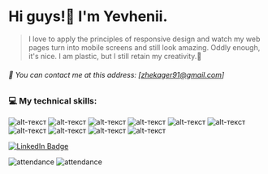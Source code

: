 # Hi guys!:wave: I'm Yevhenii. 



> I love to apply the principles of responsive design and watch my 
> web pages turn into mobile screens and still look amazing.
> Oddly enough, it's nice. 
> I am plastic, but I still retain my creativity.:rocket:

###### :email: You can contact me at this address: [zhekager91@gmail.com]

### :computer: My technical skills:
![alt-текст](https://i.ibb.co/B4PDVLL/Kisspng-angle-area-text-brand-other-html-5-5ab0d3672a6728-9914395915215378951737.png "Текст заголовка логотипа 1")
![alt-текст](https://i.ibb.co/mybY163/Kisspng-web-development-responsive-web-design-cascading-st-css-5ada20d893b5d9-420807251524244696605.png "Текст заголовка логотипа 1")
![alt-текст](https://i.ibb.co/Q9NtYMg/Kisspng-sass-style-sheet-language-cascading-style-sheets-l-sass-5b4621924f1d20-617039001531322770324.png "Текст заголовка логотипа 1")
![alt-текст](https://i.ibb.co/PcfPp7r/Kisspng-javascript-portable-network-graphics-logo-clip-art-javascript-programs-amp-output-apps-on-go.png "Текст заголовка логотипа 1")
![alt-текст](https://i.ibb.co/bPf04Y4/Kisspng-website-development-logo-node-js-scalable-vector-g-jet-5b643ebeb2d093-6340612715332963187324.png "Текст заголовка логотипа 1")
![alt-текст](https://i.ibb.co/j9NJVDH/Kisspng-react-javascript-library-redux-application-softwar-next-generation-system-integrator-sorint.png "Текст заголовка логотипа 1")
![alt-текст](https://i.ibb.co/KVt3Gwf/Kisspng-webpack-babel-source-to-source-compiler-javascript-js-5b2f85c8dc0135-6604101315298410969012.png "Текст заголовка логотипа 1")
![alt-текст](https://i.ibb.co/txK8p4L/Kisspng-handlebars-webpack-logo-javascript-npm-5b1e97ca2693e6-059881111528731594158.png "Текст заголовка логотипа 1")
![alt-текст](https://i.ibb.co/cYdyQps/Kisspng-webpack-npm-postcss-logo-javascript-5b096f710d33a8-2930265915273450090541.png "Текст заголовка логотипа 1") 
![alt-текст](https://i.ibb.co/PWf792R/Kisspng-netlify-static-web-page-gulp-js-github-bitbucket-logo-5b4693a88d0160-7139808115313519765776.png "Текст заголовка логотипа 1")<br>

[![LinkedIn Badge](https://img.shields.io/badge/LinkedIn-Profile-informational?style=flat&logo=linkedin&logoColor=white&color=0D76A8)](https://www.linkedin.com/in/yevhenii-herasymenko/)<br>
 
![attendance](https://visitor-badge.glitch.me/badge?page_id=Zhekager)
![attendance](https://img.shields.io/github/watchers/Zhekager/id=Zhekager?color=red&style=social)